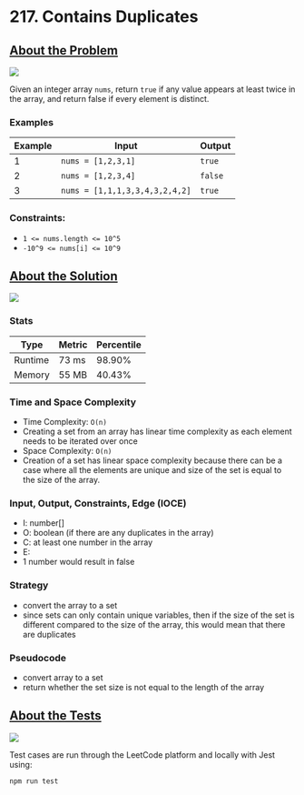 # 217. Contains Duplicates

## <a href='https://leetcode.com/problems/contains-duplicate/'>About the Problem</a>

<img src='https://img.shields.io/badge/LeetCode-FFA116.svg?style=for-the-badge&logo=LeetCode&logoColor=white' />

Given an integer array `nums`, return `true` if any value appears at least twice in the array, and return false if every element is distinct.

### Examples

| Example| Input | Output |
| --- | --- | --- |
| 1 | `nums = [1,2,3,1]` | `true` |
| 2 | `nums = [1,2,3,4]` | `false` |
| 3 | `nums = [1,1,1,3,3,4,3,2,4,2]` | `true` |

### Constraints:

- `1 <= nums.length <= 10^5`
- `-10^9 <= nums[i] <= 10^9`

## <a href='./containsDuplicates.js'>About the Solution</a>

<img src='https://img.shields.io/badge/JavaScript-F7DF1E.svg?style=for-the-badge&logo=JavaScript&logoColor=black' />

<!-- Add Metrics from LeetCode -->
### Stats
| Type | Metric | Percentile |
| --- | --- | --- |
| Runtime | 73 ms | 98.90% |
| Memory | 55 MB | 40.43% |


### Time and Space Complexity
 - Time Complexity: `O(n)`
  - Creating a set from an array has linear time complexity as each element needs to be iterated over once
 - Space Complexity: `O(n)`
  - Creation of a set has linear space complexity because there can be a case where all the elements are unique and size of the set is equal to the size of the array.

### Input, Output, Constraints, Edge (IOCE)

 - I: number[]
 - O: boolean (if there are any duplicates in the array)
 - C: at least one number in the array
 - E:
  - 1 number would result in false

### Strategy
- convert the array to a set
- since sets can only contain unique variables, then if the size of the set is different compared to the size of the array, this would mean that there are duplicates

### Pseudocode
- convert array to a set
- return whether the set size is not equal to the length of the array

## <a href='./containsDuplicates.test.js'>About the Tests</a>

<img src='https://img.shields.io/badge/Jest-C21325.svg?style=for-the-badge&logo=Jest&logoColor=white' />

Test cases are run through the LeetCode platform and locally with Jest using:
```
npm run test
```